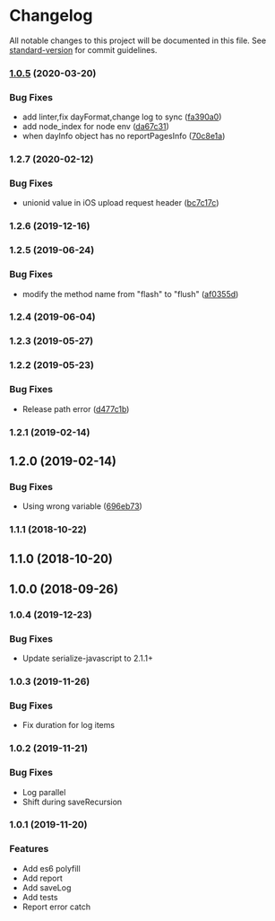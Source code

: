 # Changelog

All notable changes to this project will be documented in this file. See [standard-version](https://github.com/conventional-changelog/standard-version) for commit guidelines.

### [1.0.5](https://github.com///compare/v1.0.0...v1.0.5) (2020-03-20)


### Bug Fixes

* add linter,fix dayFormat,change log to sync ([fa390a0](https://github.com///commit/fa390a0f2d1dcbb251d014af5231481c21d99657))
* add node_index for node env ([da67c31](https://github.com///commit/da67c31217149548099a2cb205a59c1891c00223))
* when dayInfo object has no reportPagesInfo ([70c8e1a](https://github.com///commit/70c8e1aa1f590c67114935d0008e141aa8e6d6dd))

### 1.2.7 (2020-02-12)


### Bug Fixes

*  unionid value in iOS upload request header ([bc7c17c](https://github.com///commit/bc7c17c3e96255ebdc1891f2bf8574f8b6ef33bf))

### 1.2.6 (2019-12-16)

### 1.2.5 (2019-06-24)


### Bug Fixes

* modify the method name  from "flash" to "flush" ([af0355d](https://github.com///commit/af0355da37abe91e208ab874457fb6b1019314ab))

### 1.2.4 (2019-06-04)

### 1.2.3 (2019-05-27)

### 1.2.2 (2019-05-23)


### Bug Fixes

* Release path error ([d477c1b](https://github.com///commit/d477c1b2136e884093e32f4a5e0d3800e2183c18))

### 1.2.1 (2019-02-14)

## 1.2.0 (2019-02-14)


### Bug Fixes

* Using wrong variable ([696eb73](https://github.com///commit/696eb7340d2cf907f608e4ee30aedf4b6a1cc047))

### 1.1.1 (2018-10-22)

## 1.1.0 (2018-10-20)

## 1.0.0 (2018-09-26)

### 1.0.4 (2019-12-23)


### Bug Fixes

* Update serialize-javascript to 2.1.1+

### 1.0.3 (2019-11-26)

### Bug Fixes

* Fix duration for log items


### 1.0.2 (2019-11-21)

### Bug Fixes

* Log parallel
* Shift during saveRecursion


### 1.0.1 (2019-11-20)

### Features

* Add es6 polyfill
* Add report
* Add saveLog
* Add tests
* Report error catch
